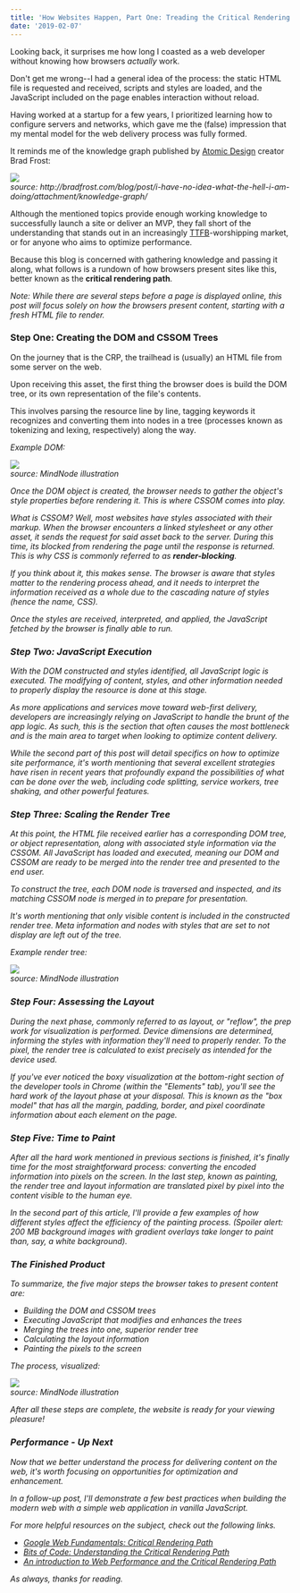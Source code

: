 ```yaml
---
title: 'How Websites Happen, Part One: Treading the Critical Rendering Path'
date: '2019-02-07'
---
```


Looking back, it surprises me how long I coasted as a web developer without knowing how browsers _actually_ work.

Don't get me wrong--I had a general idea of the process: the static HTML file is requested and received, scripts and styles are loaded, and the JavaScript included on the page enables interaction without reload.

Having worked at a startup for a few years, I prioritized learning how to configure servers and networks, which gave me the (false) impression that my mental model for the web delivery process was fully formed.

It reminds me of the knowledge graph published by <a href="http://bradfrost.com/blog/post/atomic-web-design/" target="_blank">Atomic Design</a> creator Brad Frost:

<div id="img-container">
<img id="knowledge-img" src="./images/frost-knowledge.jpg">
<div class="src-container"><span class="source"><i>source: http://bradfrost.com/blog/post/i-have-no-idea-what-the-hell-i-am-doing/attachment/knowledge-graph/</i></span></div>
</div>

Although the mentioned topics provide enough working knowledge to successfully launch a site or deliver an MVP, they fall short of the understanding that stands out in an increasingly <a href="https://en.wikipedia.org/wiki/Time_to_first_byte" target="_blank">TTFB</a>-worshipping market, or for anyone who aims to optimize performance.

Because this blog is concerned with gathering knowledge and passing it along, what follows is a rundown of how browsers present sites like this, better known as the <b>critical rendering path</b>.

_Note: While there are several steps before a page is displayed online, this post will focus solely on how the browsers present content, starting with a fresh HTML file to render._

### Step One: Creating the DOM and CSSOM Trees

On the journey that is the CRP, the trailhead is (usually) an HTML file from some server on the web.

Upon receiving this asset, the first thing the browser does is build the DOM tree, or its own representation of the file's contents.

This involves parsing the resource line by line, tagging keywords it recognizes and converting them into nodes in a tree (processes known as tokenizing and lexing, respectively) along the way.

_Example DOM:_

<div id="img-container">
<img id="dom-img" src="./images/example-doc.png">
<div class="src-container"><span class="source"><i>source: MindNode illustration</span></div>
</div>

Once the DOM object is created, the browser needs to gather the object's style properties before rendering it. This is where CSSOM comes into play.

What is CSSOM? Well, most websites have styles associated with their markup. When the browser encounters a linked stylesheet or any other asset, it sends the request for said asset back to the server. During this time, its blocked from rendering the page until the response is returned. This is why CSS is commonly referred to as <b>render-blocking</b>.

If you think about it, this makes sense. The browser is aware that styles matter to the rendering process ahead, and it needs to interpret the information received as a whole due to the cascading nature of styles (hence the name, CSS).

Once the styles are received, interpreted, and applied, the JavaScript fetched by the browser is finally able to run.

### Step Two: JavaScript Execution

With the DOM constructed and styles identified, all JavaScript logic is executed. The modifying of content, styles, and other information needed to properly display the resource is done at this stage.

As more applications and services move toward web-first delivery, developers are increasingly relying on JavaScript to handle the brunt of the app logic. As such, this is the section that often causes the most bottleneck and is the main area to target when looking to optimize content delivery.

While the second part of this post will detail specifics on how to optimize site performance, it's worth mentioning that several excellent strategies have risen in recent years that profoundly expand the possibilities of what can be done over the web, including code splitting, service workers, tree shaking, and other powerful features.

### Step Three: Scaling the Render Tree

At this point, the HTML file received earlier has a corresponding DOM tree, or object representation, along with associated style information via the CSSOM. All JavaScript has loaded and executed, meaning our DOM and CSSOM are ready to be merged into the render tree and presented to the end user.

To construct the tree, each DOM node is traversed and inspected, and its matching CSSOM node is merged in to prepare for presentation.

It's worth mentioning that only _visible_ content is included in the constructed render tree. Meta information and nodes with styles that are set to not display are left out of the tree.

_Example render tree:_

<div id="img-container">
<img id="render-img" src="./images/render-example.png">
<div class="src-container"><span class="source"><i>source: MindNode illustration</span></div>
</div>

### Step Four: Assessing the Layout

During the next phase, commonly referred to as layout, or "reflow", the prep work for visualization is performed. Device dimensions are determined, informing the styles with information they'll need to properly render. To the pixel, the render tree is calculated to exist precisely as intended for the device used.

If you've ever noticed the boxy visualization at the bottom-right section of the developer tools in Chrome (within the "Elements" tab), you'll see the hard work of the layout phase at your disposal. This is known as the "box model" that has all the margin, padding, border, and pixel coordinate information about each element on the page.

### Step Five: Time to Paint

After all the hard work mentioned in previous sections is finished, it's finally time for the most straightforward process: converting the encoded information into pixels on the screen. In the last step, known as painting, the render tree and layout information are translated pixel by pixel into the content visible to the human eye.

In the second part of this article, I'll provide a few examples of how different styles affect the efficiency of the painting process. _(Spoiler alert: 200 MB background images with gradient overlays take longer to paint than, say, a white background)_.

### The Finished Product

To summarize, the five major steps the browser takes to present content are:

- Building the DOM and CSSOM trees
- Executing JavaScript that modifies and enhances the trees
- Merging the trees into one, superior render tree
- Calculating the layout information
- Painting the pixels to the screen

_The process, visualized:_

<div id="img-container">
<img id="crp-img" src="./images/crp-summary.png">
<div class="src-container"><span class="source"><i>source: MindNode illustration</span></div>
</div>

After all these steps are complete, the website is ready for your viewing pleasure!

### Performance - Up Next

Now that we better understand the process for delivering content on the web, it's worth focusing on opportunities for optimization and enhancement.

In a follow-up post, I'll demonstrate a few best practices when building the modern web with a simple web application in vanilla JavaScript.

For more helpful resources on the subject, check out the following links.

- <a href="https://developers.google.com/web/fundamentals/performance/critical-rendering-path/" target="_blank">Google Web Fundamentals: Critical Rendering Path</a>
- <a href="https://bitsofco.de/understanding-the-critical-rendering-path/" target="_blank">Bits of Code: Understanding the Critical Rendering Path</a>
- <a href="https://medium.freecodecamp.org/an-introduction-to-web-performance-and-the-critical-rendering-path-ce1fb5029494" target="_blank">An introduction to Web Performance and the Critical Rendering Path</a>

As always, thanks for reading.
